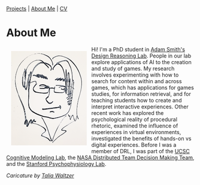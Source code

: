 [Projects](index.html) | [About Me](bio.html) | [CV](CV.html) 

# About Me

<img align = "left" src="basketch_small.png" style="float: left; padding: 13px 13px 13px 13px;" width="40%">

Hi! I'm a PhD student in [Adam Smith's Design Reasoning Lab](https://designreasoning.soe.ucsc.edu/). People in our lab explore applications of AI to the creation and study of games. My research involves experimenting with how to search for content within and across games, which has applications for games studies, for information retrieval, and for teaching students how to create and interpret interactive experiences. Other recent work has explored the psychological reality of procedural rhetoric, examined the influence of experiences in virtual environments, investigated the benefits of hands-on vs digital experiences. Before I was a member of DRL, I was part of the [UCSC Cognitive Modeling Lab](https://cogmodlab.ucsc.edu/), the [NASA Distributed Team Decision Making Team](https://www.nasa.gov/centers/ames/research/technology-onepagers/distributed-team-decision.html), and the [Stanford Psychophysiology Lab](https://spl.stanford.edu/).

*Caricature by [Talia Waltzer](https://sites.google.com/site/taliawaltzer/)*




